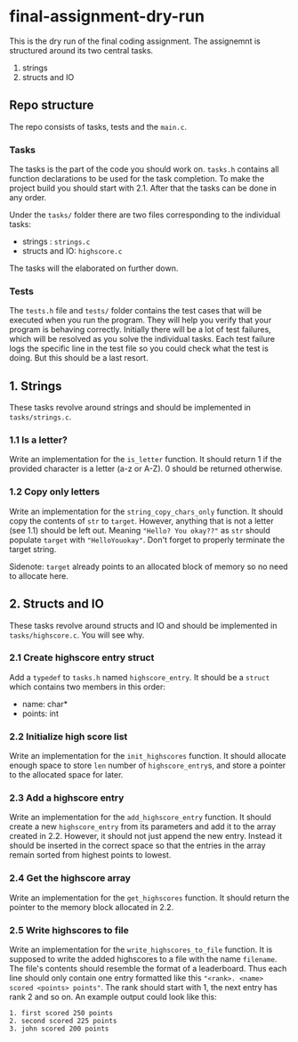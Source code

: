 # final-assignment-dry-run

This is the dry run of the final coding assignment. The assignemnt is structured around its two central tasks.

1. strings
2. structs and IO

## Repo structure

The repo consists of tasks, tests and the `main.c`.

### Tasks

The tasks is the part of the code you should work on. `tasks.h` contains all function declarations
to be used for the task completion. To make the project build you should start with 2.1. After that the tasks can be
done in any order.

Under the `tasks/` folder there are two files corresponding to the individual tasks:

- strings : `strings.c`
- structs and IO: `highscore.c`

The tasks will the elaborated on further down.

### Tests

The `tests.h` file and `tests/` folder contains the test cases that will be executed when you run the program. They
will help you verify that your program is behaving correctly. Initially there will be a lot of test failures,
which will be resolved as you solve the individual tasks. Each test failure logs the specific line in the test file so
you could check what the test is doing. But this should be a last resort.

## 1. Strings

These tasks revolve around strings and should be implemented in `tasks/strings.c`.

### 1.1 Is a letter?

Write an implementation for the `is_letter` function. It should return 1 if the provided character is a letter (a-z or A-Z).
0 should be returned otherwise.

### 1.2 Copy only letters

Write an implementation for the `string_copy_chars_only` function. It should copy the contents of `str` to `target`.
However, anything that is not a letter (see 1.1) should be left out. Meaning `"Hello? You okay??"` as `str` should
populate `target` with `"HelloYouokay"`. Don't forget to properly terminate the target string.

Sidenote: `target` already points to an allocated block of memory so no need to allocate here.

## 2. Structs and IO

These tasks revolve around structs and IO and should be implemented in `tasks/highscore.c`. You will see why.

### 2.1 Create highscore entry struct

Add a `typedef` to `tasks.h` named `highscore_entry`. It should be a `struct` which contains two members in this order:

- name: char*
- points: int

### 2.2 Initialize high score list

Write an implementation for the `init_highscores` function. It should allocate enough space to store `len` number
of `highscore_entry`s, and store a pointer to the allocated space for later.

### 2.3 Add a highscore entry

Write an implementation for the `add_highscore_entry` function. It should create a new `highscore_entry` from its
parameters and add it to the array created in 2.2. However, it should not just append the new entry. Instead it
should be inserted in the correct space so that the entries in the array remain sorted from highest points to lowest.

### 2.4 Get the highscore array

Write an implementation for the `get_highscores` function. It should return the pointer to the memory block allocated
in 2.2.

### 2.5 Write highscores to file

Write an implementation for the `write_highscores_to_file` function. It is supposed to write the added highscores
to a file with the name `filename`. The file's contents should resemble the format of a leaderboard. Thus each line
should only contain one entry formatted like this `"<rank>. <name> scored <points> points"`. The rank should start
with 1, the next entry has rank 2 and so on. An example output could look like this:

```
1. first scored 250 points
2. second scored 225 points
3. john scored 200 points
```

